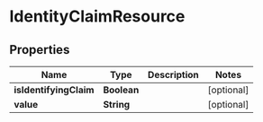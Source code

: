 

# IdentityClaimResource


## Properties

Name | Type | Description | Notes
------------ | ------------- | ------------- | -------------
**isIdentifyingClaim** | **Boolean** |  |  [optional]
**value** | **String** |  |  [optional]



